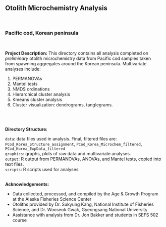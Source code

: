 ## Otolith Microchemistry Analysis
<br>

### Pacific cod, Korean peninsula
<br>

**Project Description:** This directory contains all analysis completed on *preliminary* otolith microchemistry data from Pacific cod samples taken from spawning aggregates around the Korean peninsula. Multivariate analyses include: 
1. PERMANOVAs
2. Mantel tests
3. NMDS ordinations
4. Hierarchical cluster analysis
5. Kmeans cluster analysis
6. Cluster visualization: dendrograms, tanglegrams. 
<br>

<br>

**Directory Structure:**

`data`: data files used in analysis. Final, filtered files are: `PCod_Korea_Structure_assignment`, `PCod_Korea_Microchem_filtered`, `PCod_Korea_ExpData_filtered`
<br>
`graphics`: graphs, plots of raw data and multivariate analyses. 
<br>
`output`: R output from PERMANOVAs, ANOVAs, and Mantel tests, copied into text files. 
<br>
`scripts`: R scripts used for analyses
<br>
<br>

**Acknowledgements:**
- Data collected, processed, and compiled by the Age & Growth Program at the Alaska Fisheries Science Center
- Otoliths provided by Dr. Sukyung Kang, National Institute of Fisheries Science, and Dr. Wooseok Gwak, Gyeongsang National University
- Assistance with analysis from Dr. Jon Bakker and students in SEFS 502 course





